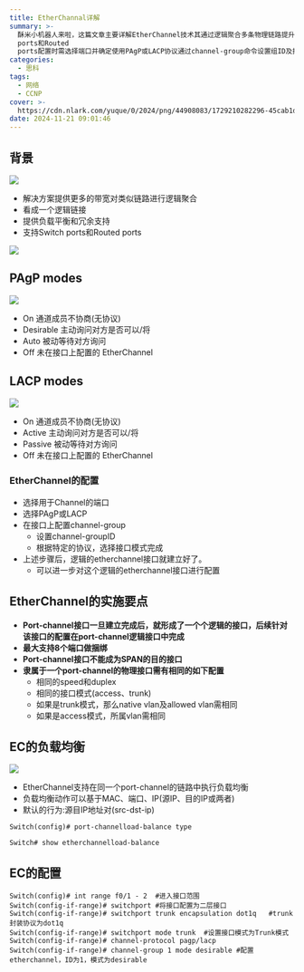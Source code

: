 ```yaml
---
title: EtherChannal详解
summary: >-
  酥米小机器人来啦，这篇文章主要详解EtherChannel技术其通过逻辑聚合多条物理链路提升带宽并实现负载均衡和冗余支持将多个物理接口视为单一逻辑接口同时支持Switch
  ports和Routed
  ports配置时需选择端口并确定使用PAgP或LACP协议通过channel-group命令设置组ID及接口模式如desirable或auto建立逻辑接口后可进一步配置实施要点包括port-channel接口一旦创建即形成逻辑接口后续配置在该逻辑接口中完成最多支持8个端口捆绑物理接口需保持speedduplex接口模式及VLAN配置一致负载均衡可基于MAC端口或IP地址默认采用源目IP地址对策略通过相关命令可查看和调整负载均衡方式
categories:
  - 思科
tags:
  - 网络
  - CCNP
cover: >-
  https://cdn.nlark.com/yuque/0/2024/png/44908083/1729210282296-45cab1db-f0cb-412a-9681-ea25c5371e44.png
date: 2024-11-21 09:01:46
---
```


<meta name="referrer" content="no-referrer" />

## 背景
![](https://cdn.nlark.com/yuque/0/2024/png/44908083/1729210282296-45cab1db-f0cb-412a-9681-ea25c5371e44.png)

+ 解决方案提供更多的带宽对类似链路进行逻辑聚合
+ 看成一个逻辑链接
+ 提供负载平衡和冗余支持
+ 支持Switch ports和Routed ports

![](https://cdn.nlark.com/yuque/0/2024/png/44908083/1729210552290-923b722e-fa59-400d-8ad0-01aeeb5febe7.png)

## PAgP modes
![](https://cdn.nlark.com/yuque/0/2024/png/44908083/1729211184779-0808aa71-e83c-42d3-a943-ba7fa545e288.png)

+ On	通道成员不协商(无协议)
+ Desirable	主动询问对方是否可以/将
+ Auto	被动等待对方询问
+ Off	未在接口上配置的 EtherChannel

## LACP modes
![](https://cdn.nlark.com/yuque/0/2024/png/44908083/1729211269400-1daba43d-af56-4eec-96ee-5d97aee5b79c.png)

+ On	通道成员不协商(无协议)
+ Active	主动询问对方是否可以/将
+ Passive	被动等待对方询问
+ Off	未在接口上配置的 EtherChannel

### EtherChannel的配置
+ 选择用于Channel的端口
+ 选择PAgP或LACP
+ 在接口上配置channel-group
    - 设置channel-groupID
    - 根据特定的协议，选择接口模式完成
+ 上述步骤后，逻辑的etherchannel接口就建立好了。
    - 可以进一步对这个逻辑的etherchannel接口进行配置

## EtherChannel的实施要点
+ **Port-channel接口一旦建立完成后，就形成了一个个逻辑的接口，后续针对该接口的配置在port-channel逻辑接口中完成**
+ **最大支持8个端口做捆绑**
+ **Port-channel接口不能成为SPAN的目的接口**
+ **隶属于一个port-channel的物理接口需有相同的如下配置**
    - 相同的speed和duplex
    - 相同的接口模式(access、trunk)
    - 如果是trunk模式，那么native vlan及allowed vlan需相同
    - 如果是access模式，所属vlan需相同

## EC的负载均衡
![](https://cdn.nlark.com/yuque/0/2024/png/44908083/1729212993237-1a809b68-e3bc-4757-acee-38be5f7f66fe.png) 

+ EtherChannel支持在同一个port-channel的链路中执行负载均衡
+ 负载均衡动作可以基于MAC、端口、IP(源IP、目的IP或两者)
+ 默认的行为:源目IP地址对(src-dst-ip)

`Switch(config)# port-channelload-balance type`

`Switch# show etherchannelload-balance`

## EC的配置
```plain
Switch(config)# int range f0/1 - 2	#进入接口范围
Switch(config-if-range)# switchport	#将接口配置为二层接口
Switch(config-if-range)# switchport trunk encapsulation dot1q	#trunk封装协议为dot1q
Switch(config-if-range)# switchport mode trunk	#设置接口模式为Trunk模式
Switch(config-if-range)# channel-protocol pagp/lacp
Switch(config-if-range)# channel-group 1 mode desirable	#配置etherchannel，ID为1，模式为desirable
```
